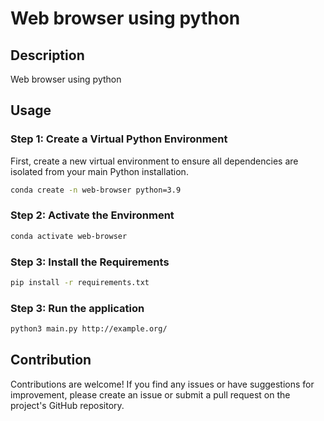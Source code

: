 # Web browser using python 

## Description

Web browser using python


## Usage

### Step 1: Create a Virtual Python Environment

First, create a new virtual environment to ensure all dependencies are isolated from your main Python installation.

```bash
conda create -n web-browser python=3.9
```

### Step 2: Activate the Environment

```bash
conda activate web-browser
```

### Step 3: Install the Requirements

```bash
pip install -r requirements.txt
```

### Step 3: Run the application

```bash
python3 main.py http://example.org/
```


## Contribution
Contributions are welcome! If you find any issues or have suggestions for improvement, please create an issue or submit a pull request on the project's GitHub repository.
